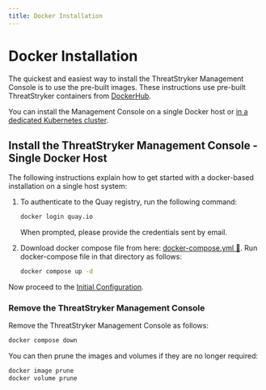 ```yaml
---
title: Docker Installation
---
```


# Docker Installation

The quickest and easiest way to install the ThreatStryker Management Console is to use the pre-built images.  These instructions use pre-built ThreatStryker containers from [DockerHub](https://hub.docker.com/u/deepfenceio).

You can install the Management Console on a single Docker host or [in a dedicated Kubernetes cluster](kubernetes).

## Install the ThreatStryker Management Console - Single Docker Host

The following instructions explain how to get started with a docker-based installation on a single host system:

1. To authenticate to the Quay registry, run the following command:

   ```bash
   docker login quay.io
   ```

   When prompted, please provide the credentials sent by email.

2. Download docker compose file from here: [docker-compose.yml 🔗](../files/docker-compose.yml). Run docker-compose file in that directory as follows:

   ```bash
   docker compose up -d
   ```

Now proceed to the [Initial Configuration](initial-configuration).

### Remove the ThreatStryker Management Console

Remove the ThreatStryker Management Console as follows:

```bash
docker compose down
```

You can then prune the images and volumes if they are no longer required:

```bash
docker image prune
docker volume prune
```
